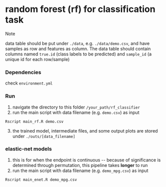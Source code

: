 # random forest (rf) for classification task

> [!NOTE]
> data table should be put under `./data`, e.g. `./data/demo.csv`, and have
> samples as row and features as column. The data table should contain columns 
> named `true.id` (class labels to be predicted) and `sample_id` (a unique id for each row/sample)

### Dependencies

check `environment.yml`

### Run

1. navigate the directory to this folder `/your_path/rf_classifier`
2. run the main script with data filename (e.g. `demo.csv`) as input
```
Rscript main_rf.R demo.csv
```
3. the trained model, intermediate files, and some output plots are stored under `./outs/[data_filename]`

### elastic-net models

1. this is for when the endpoint is continuous -- because of significance is determined through permutation,
   this pipeline takes **longer** to run
2. run the main script with data filename (e.g. `demo_mpg.csv`) as input
```
Rscript main_enet.R demo_mpg.csv
```

